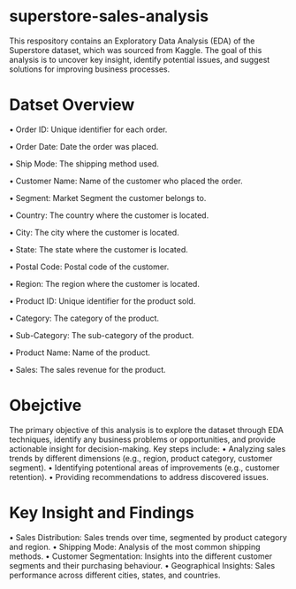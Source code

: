 # superstore-sales-analysis
This respository contains an Exploratory Data Analysis (EDA) of the Superstore dataset, which was sourced from Kaggle. The goal of this analysis is to uncover key insight, identify potential issues, and suggest solutions for improving business processes.

# Datset Overview
•	Order ID: Unique identifier for each order.

•	Order Date: Date the order was placed.

•	Ship Mode: The shipping method used.

•	Customer Name: Name of the customer who placed the order.

•	Segment: Market Segment the customer belongs to.

•	Country: The country where the customer is located.

•	City: The city where the customer is located.

•	State: The state where the customer is located.

•	Postal Code: Postal code of the customer. 

•	Region: The region where the customer is located.

•	Product ID: Unique identifier for the product sold.

•	Category: The category of the product.

•	Sub-Category: The sub-category of the product.

•	Product Name: Name of the product.

•	Sales: The sales revenue for the product.

# Obejctive
The primary objective of this analysis is to explore the dataset through EDA techniques, identify any business problems or opportunities, and provide actionable insight for decision-making. Key steps include:
•	Analyzing sales trends by different dimensions (e.g., region, product category, customer segment).
•	Identifying potentional areas of improvements (e.g., customer retention).
•	Providing recommendations to address discovered issues.

# Key Insight and Findings
•	Sales Distribution: Sales trends over time, segmented by product category and region.
•	Shipping Mode: Analysis of the most common shipping methods.
•	Customer Segmentation: Insights into the different customer segments and their purchasing behaviour.
•	Geographical Insights: Sales performance across different cities, states, and countries.  
